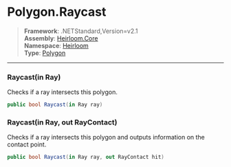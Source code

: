 # Polygon.Raycast

> **Framework**: .NETStandard,Version=v2.1  
> **Assembly**: [Heirloom.Core][0]  
> **Namespace**: [Heirloom][0]  
> **Type**: [Polygon][1]  

--------------------------------------------------------------------------------

### Raycast(in Ray)

Checks if a ray intersects this polygon.

```cs
public bool Raycast(in Ray ray)
```

### Raycast(in Ray, out RayContact)

Checks if a ray intersects this polygon and outputs information on the contact point.

```cs
public bool Raycast(in Ray ray, out RayContact hit)
```

[0]: ..\Heirloom.Core.md
[1]: Heirloom.Polygon.md
